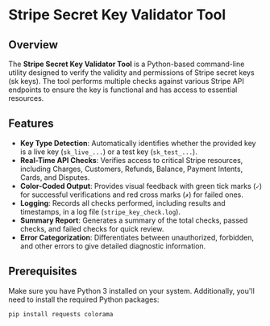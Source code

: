 # Stripe Secret Key Validator Tool

## Overview

The **Stripe Secret Key Validator Tool** is a Python-based command-line utility designed to verify the validity and permissions of Stripe secret keys (sk keys). The tool performs multiple checks against various Stripe API endpoints to ensure the key is functional and has access to essential resources.

## Features

- **Key Type Detection**: Automatically identifies whether the provided key is a live key (`sk_live_...`) or a test key (`sk_test_...`).
- **Real-Time API Checks**: Verifies access to critical Stripe resources, including Charges, Customers, Refunds, Balance, Payment Intents, Cards, and Disputes.
- **Color-Coded Output**: Provides visual feedback with green tick marks (`✓`) for successful verifications and red cross marks (`✗`) for failed ones.
- **Logging**: Records all checks performed, including results and timestamps, in a log file (`stripe_key_check.log`).
- **Summary Report**: Generates a summary of the total checks, passed checks, and failed checks for quick review.
- **Error Categorization**: Differentiates between unauthorized, forbidden, and other errors to give detailed diagnostic information.

## Prerequisites

Make sure you have Python 3 installed on your system. Additionally, you'll need to install the required Python packages:

```bash
pip install requests colorama
